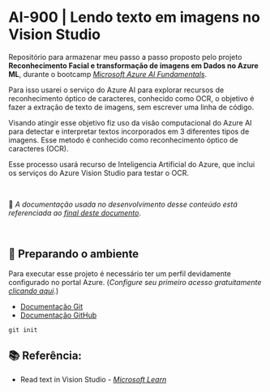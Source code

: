 
# AI-900 | Lendo texto em imagens no Vision Studio

Repositório para armazenar meu passo a passo proposto pelo projeto **Reconhecimento Facial e transformação de imagens em Dados no Azure ML**, durante o bootcamp [*Microsoft Azure AI Fundamentals*](https://www.dio.me/bootcamp/microsoft-azure-ai-fundamentals).

Para isso usarei o serviço do Azure AI para explorar recursos de reconhecimento óptico de caracteres, conhecido como OCR, o objetivo é fazer a extração de texto de imagens, sem escrever uma linha de código.

Visando atingir esse objetivo fiz uso da visão computacional do Azure AI para detectar e interpretar textos incorporados em 3 diferentes tipos de imagens. Esse metodo é conhecido como reconhecimento óptico de caracteres (OCR). 

Esse processo usará recurso de Inteligencia Artificial do Azure, que inclui os serviços do Azure Vision Studio para testar o OCR.

<br>

🔹 *A documentação usada no desenvolvimento desse conteúdo está referenciada ao [final deste documento](#final)*.

<br>

## 🔧 Preparando o ambiente

Para executar esse projeto é necessário ter um perfil devidamente configurado no portal Azure. (*Configure seu primeiro acesso gratuitamente [clicando aqui](https://azure.microsoft.com/pt-br/free/)*.)




- [Documentação Git](https://git-scm.com/doc)
- [Documentação GitHub](https://docs.github.com)


```
git init
```
<a id="final"></a>

## 📚 Referência:

- Read text in Vision Studio - [*Microsoft Learn*](https://microsoftlearning.github.io/mslearn-ai-fundamentals/Instructions/Labs/05-ocr.html)